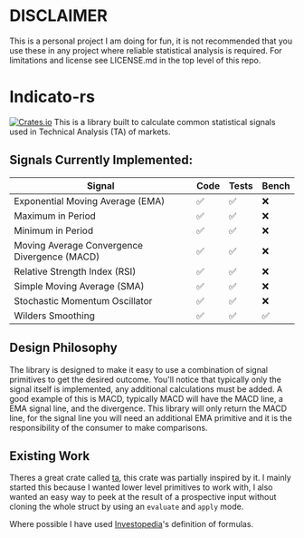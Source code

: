[crates-badge]: https://img.shields.io/crates/v/indicato_rs.svg
[crates-url]: https://crates.io/crates/indicato_rs

# DISCLAIMER
This is a personal project I am doing for fun, it is not recommended that you
use these in any project where reliable statistical analysis is required. 
For limitations and license see LICENSE.md in the top level  of this repo.

# Indicato-rs
[![Crates.io][crates-badge]][crates-url]
This is a library built to calculate common statistical signals used in 
Technical Analysis (TA) of markets.

## Signals Currently Implemented:

|Signal                                         | Code  | Tests | Bench |
|-----------------------------------------------|-------|-------|-------|
|Exponential Moving Average (EMA)               |✅|✅|❌|
|Maximum in Period                              |✅|✅|❌|
|Minimum in Period                              |✅|✅|❌|
|Moving Average Convergence Divergence (MACD)   |✅|✅|❌|
|Relative Strength Index (RSI)                  |✅|✅|❌|
|Simple Moving Average (SMA)                    |✅|✅|❌|
|Stochastic Momentum Oscillator                 |✅|✅|❌|
|Wilders Smoothing                              |✅|✅|✅|

## Design Philosophy
The library is designed to make it easy to use a combination of signal primitives to 
get the desired outcome. You'll notice that typically only the signal itself is 
implemented, any additional calculations must be added. A good example of this is 
MACD, typically MACD will have the MACD line, a EMA signal line, and the divergence. 
This library will only return the MACD line, for the signal line you will need an 
additional EMA primitive and it is the responsibility of the consumer to make comparisons.

## Existing Work
Theres a great crate called [ta](https://docs.rs/ta/latest/ta/), this crate was 
partially inspired by it. I mainly started this because I wanted lower level primitives
to work with, I also wanted an easy way to peek at the result of a prospective input
without cloning the whole struct by using an `evaluate` and `apply` mode. 

Where possible I have used [Investopedia](https://www.investopedia.comInvestopedia)'s 
definition of formulas.